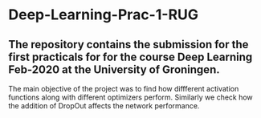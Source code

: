 # Deep-Learning-Prac-1-RUG

## The repository contains the submission for the first practicals for for the course Deep Learning Feb-2020 at the University of Groningen.

The main objective of the project was to find how diffferent activation functions along with different optimizers perform.
Similarly we check how the addition of DropOut affects the network performance.

